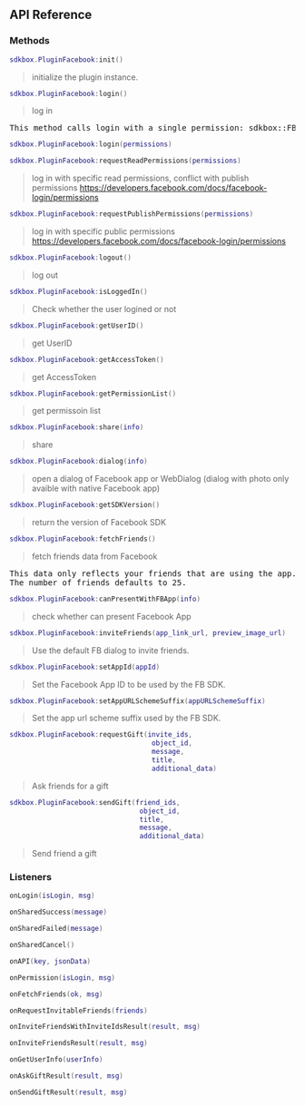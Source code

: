 ## API Reference

### Methods
```lua
sdkbox.PluginFacebook:init()
```
> initialize the plugin instance.

```lua
sdkbox.PluginFacebook:login()
```
> log in

<pre>
This method calls login with a single permission: sdkbox::FB_PERM_READ_PUBLIC_PROFILE
</pre>

```lua
sdkbox.PluginFacebook:login(permissions)
```

```lua
sdkbox.PluginFacebook:requestReadPermissions(permissions)
```
> log in with specific read permissions, conflict with publish permissions
https://developers.facebook.com/docs/facebook-login/permissions

```lua
sdkbox.PluginFacebook:requestPublishPermissions(permissions)
```
> log in with specific public permissions
https://developers.facebook.com/docs/facebook-login/permissions

```lua
sdkbox.PluginFacebook:logout()
```
> log out

```lua
sdkbox.PluginFacebook:isLoggedIn()
```
> Check whether the user logined or not

```lua
sdkbox.PluginFacebook:getUserID()
```
> get UserID

```lua
sdkbox.PluginFacebook:getAccessToken()
```
> get AccessToken

```lua
sdkbox.PluginFacebook:getPermissionList()
```
> get permissoin list

```lua
sdkbox.PluginFacebook:share(info)
```
> share

```lua
sdkbox.PluginFacebook:dialog(info)
```
> open a dialog of Facebook app or WebDialog (dialog with photo only avaible with native Facebook app)

```lua
sdkbox.PluginFacebook:getSDKVersion()
```
> return the version of Facebook SDK

```lua
sdkbox.PluginFacebook:fetchFriends()
```
> fetch friends data from Facebook

<pre>
This data only reflects your friends that are using the app.
The number of friends defaults to 25.
</pre>

```lua
sdkbox.PluginFacebook:canPresentWithFBApp(info)
```
> check whether can present Facebook App

```lua
sdkbox.PluginFacebook:inviteFriends(app_link_url, preview_image_url)
```
> Use the default FB dialog to invite friends.

```lua
sdkbox.PluginFacebook:setAppId(appId)
```
> Set the Facebook App ID to be used by the FB SDK.

```lua
sdkbox.PluginFacebook:setAppURLSchemeSuffix(appURLSchemeSuffix)
```
> Set the app url scheme suffix used by the FB SDK.

```lua
sdkbox.PluginFacebook:requestGift(invite_ids,
                                   object_id,
                                   message,
                                   title,
                                   additional_data)
```
> Ask friends for a gift

```lua
sdkbox.PluginFacebook:sendGift(friend_ids,
                                object_id,
                                title,
                                message,
                                additional_data)
```
> Send friend a gift


### Listeners
```lua
onLogin(isLogin, msg)
```

```lua
onSharedSuccess(message)
```

```lua
onSharedFailed(message)
```

```lua
onSharedCancel()
```

```lua
onAPI(key, jsonData)
```

```lua
onPermission(isLogin, msg)
```

```lua
onFetchFriends(ok, msg)
```

```lua
onRequestInvitableFriends(friends)
```

```lua
onInviteFriendsWithInviteIdsResult(result, msg)
```

```lua
onInviteFriendsResult(result, msg)
```

```lua
onGetUserInfo(userInfo)
```

```lua
onAskGiftResult(result, msg)
```

```lua
onSendGiftResult(result, msg)
```


